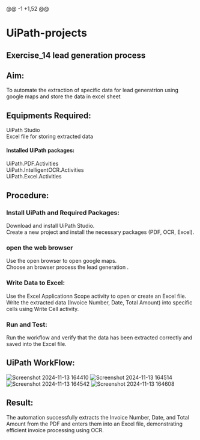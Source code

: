 @@ -1 +1,52 @@
# UiPath-projects
## Exercise_14 lead generation process

## Aim:

To automate the extraction of specific data for lead generatrion using google maps and store the data in excel sheet

## Equipments Required:

UiPath Studio<br>
Excel file for storing extracted data<br>

#### Installed UiPath packages:

UiPath.PDF.Activities<br>
UiPath.IntelligentOCR.Activities<br>
UiPath.Excel.Activities<br>

## Procedure:

### Install UiPath and Required Packages:

Download and install UiPath Studio.<br>
Create a new project and install the necessary packages (PDF, OCR, Excel).<br>

### open the web browser

Use the open browser to open google maps.<br>
Choose an browser process the lead generation .<br>



### Write Data to Excel:

Use the Excel Applicationn Scope activity to open or create an Excel file.<br>
Write the extracted data (Invoice Number, Date, Total Amount) into specific cells using Write Cell activity.<br>

### Run and Test:

Run the workflow and verify that the data has been extracted correctly and saved into the Excel file.

## UiPath WorkFlow:
![Screenshot 2024-11-13 164410](https://github.com/user-attachments/assets/0f79676c-0c2c-4510-b710-f762adb33126)
![Screenshot 2024-11-13 164514](https://github.com/user-attachments/assets/34e02d28-7f3d-4f89-b1fc-f25c2a1d39fe)
![Screenshot 2024-11-13 164542](https://github.com/user-attachments/assets/2804fd10-dec9-462e-82d0-30ee2a69f3d4)
![Screenshot 2024-11-13 164608](https://github.com/user-attachments/assets/df2afedd-f894-486c-805b-851ed885d2e5)


## Result:

The automation successfully extracts the Invoice Number, Date, and Total Amount from the PDF and enters them into an Excel file, demonstrating efficient invoice processing using OCR.


